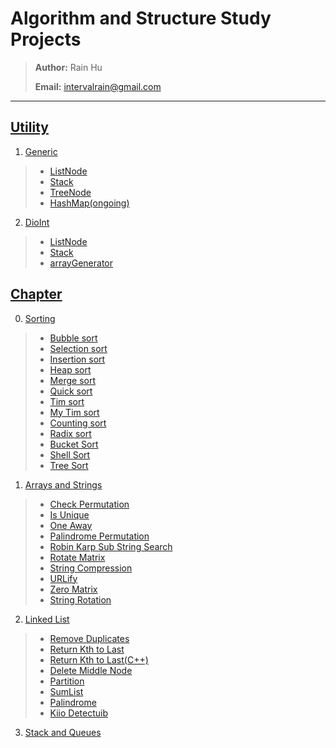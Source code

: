 # Algorithm and Structure Study Projects
>
> **Author:** Rain Hu
>
> **Email:** intervalrain@gmail.com
>
---
## [Utility](https://github.com/intervalrain/algo/tree/master/DioUtility)
1. [Generic](https://github.com/intervalrain/algo/tree/master/DioUtility/Generic)
> + [ListNode](https://github.com/intervalrain/algo/tree/master/DioUtility/Generic/ListNode.java)
> + [Stack](https://github.com/intervalrain/algo/tree/master/DioUtility/Generic/Stack.java)
> + [TreeNode](https://github.com/intervalrain/algo/tree/master/DioUtility/Generic/TreeNode.java)
> + [HashMap(ongoing)](https://github.com/intervalrain/algo/tree/master/DioUtility/Generic/HashMap.java)
2. [DioInt](https://github.com/intervalrain/algo/tree/master/DioUtility/DioInt)
> + [ListNode](https://github.com/intervalrain/algo/tree/master/DioUtility/DioInt/ListNode.java)
> + [Stack](https://github.com/intervalrain/algo/tree/master/DioUtility/DioInt/Stack.java)
> + [arrayGenerator](https://github.com/intervalrain/algo/tree/master/DioUtility/DioInt/arrayGenerator.java)

## [Chapter](https://github.com/intervalrain/algo/tree/master/Topic)
0. [Sorting](https://github.com/intervalrain/algo/tree/master/Topic/Sorting)
> + [Bubble sort](https://github.com/intervalrain/algo/tree/master/Topic/Sorting/BubbleSort.java)
> + [Selection sort](https://github.com/intervalrain/algo/tree/master/Topic/Sorting/SelectionSort.java)
> + [Insertion sort](https://github.com/intervalrain/algo/tree/master/Topic/Sorting/InsertionSort.java)
> + [Heap sort](https://github.com/intervalrain/algo/tree/master/Topic/Sorting/HeapSort.java)
> + [Merge sort](https://github.com/intervalrain/algo/tree/master/Topic/Sorting/MergeSort.java)
> + [Quick sort](https://github.com/intervalrain/algo/tree/master/Topic/Sorting/QuickSort.java)
> + [Tim sort](https://github.com/intervalrain/algo/tree/master/Topic/Sorting/TimSort.java)
> + [My Tim sort](https://github.com/intervalrain/algo/tree/master/Topic/Sorting/MyTimSort.java)
> + [Counting sort](https://github.com/intervalrain/algo/tree/master/Topic/Sorting/CountingSort.java)
> + [Radix sort](https://github.com/intervalrain/algo/tree/master/Topic/Sorting/RadixSort.java)
> + [Bucket Sort](https://github.com/intervalrain/algo/tree/master/Topic/Sorting/BucketSort.java)
> + [Shell Sort](https://github.com/intervalrain/algo/tree/master/Topic/Sorting/ShellSort.java)
> + [Tree Sort](https://github.com/intervalrain/algo/tree/master/Topic/Sorting/TreeSort.java)

1. [Arrays and Strings](https://github.com/intervalrain/algo/tree/master/Topic/ArrayAndStrings)
> + [Check Permutation](https://github.com/intervalrain/algo/tree/master/Topic/ArrayAndStrings/CheckPermutaion.java)
> + [Is Unique](https://github.com/intervalrain/algo/tree/master/Topic/ArrayAndStrings/IsUnique.java)
> + [One Away](https://github.com/intervalrain/algo/tree/master/Topic/ArrayAndStrings/OneAway.java)
> + [Palindrome Permutation](https://github.com/intervalrain/algo/tree/master/Topic/ArrayAndStrings/PalindromePermutation.java)
> + [Robin Karp Sub String Search](https://github.com/intervalrain/algo/tree/master/Topic/ArrayAndStrings/RobinKarpSubStringSearch.java)
> + [Rotate Matrix](https://github.com/intervalrain/algo/tree/master/Topic/ArrayAndStrings/RotateMatrix.java)
> + [String Compression](https://github.com/intervalrain/algo/tree/master/Topic/ArrayAndStrings/StringCompression.java)
> + [URLify](https://github.com/intervalrain/algo/tree/master/Topic/ArrayAndStrings/URLify.java)
> + [Zero Matrix](https://github.com/intervalrain/algo/tree/master/Topic/ArrayAndStrings/ZeroMatrix.java)
> + [String Rotation](https://github.com/intervalrain/algo/tree/master/Topic/ArrayAndStrings/StringRotation.java)

2. [Linked List](https://github.com/intervalrain/algo/tree/master/Topic/LinkedList)
> + [Remove Duplicates](https://github.com/intervalrain/algo/tree/master/Topic/LinkedList/RemoveDups.java)
> + [Return Kth to Last](https://github.com/intervalrain/algo/tree/master/Topic/LinkedList/ReturnKthToLast.java)
> + [Return Kth to Last(C++)](https://github.com/intervalrain/algo/tree/master/Topic/LinkedList/ReturnKthToLast.cpp)
> + [Delete Middle Node](https://github.com/intervalrain/algo/tree/master/Topic/LinkedList/DeleteMiddleNode.java)
> + [Partition](https://github.com/intervalrain/algo/tree/master/Topic/LinkedList/Partition.java)
> + [SumList](https://github.com/intervalrain/algo/tree/master/Topic/LinkedList/SumList.java)
> + [Palindrome](https://github.com/intervalrain/algo/tree/master/Topic/LinkedList/Palindrome.java)
> + [Kiio Detectuib](https://github.com/intervalrain/algo/tree/master/Topic/LinkedList/LoopDetection.java)

3. [Stack and Queues](https://github.com/intervalrain/algo/tree/master/Topic/StackAndQueues)

